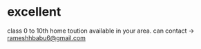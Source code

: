 # excellent
class 0 to 10th home toution available in your area. can contact -> rameshhbabu6@gmail.com
